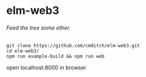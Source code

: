 # elm-web3
###### Feed the tree some ether.

```
git clone https://github.com/cmditch/elm-web3.git
cd elm-web3/
npm run example-build && npm run web
```
open localhost:8000 in browser
